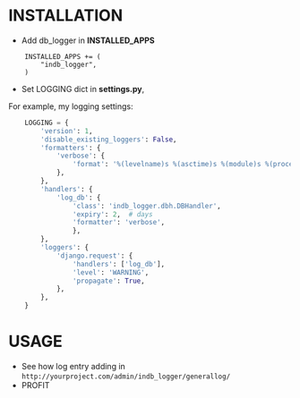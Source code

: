 # INSTALLATION

* Add db_logger in **INSTALLED_APPS**

```
    INSTALLED_APPS += (
        "indb_logger",
    )
```

* Set LOGGING dict in **settings.py**,

For example, my logging settings:

```python
    LOGGING = {
        'version': 1,
        'disable_existing_loggers': False,
        'formatters': {
            'verbose': {
                'format': '%(levelname)s %(asctime)s %(module)s %(process)d %(thread)d %(message)s'
            },
        },
        'handlers': {
            'log_db': {
                'class': 'indb_logger.dbh.DBHandler',
                'expiry': 2,  # days
                'formatter': 'verbose',
                },
        },
        'loggers': {
            'django.request': {
                'handlers': ['log_db'],
                'level': 'WARNING',
                'propagate': True,
            },
        },
    }
```

# USAGE

* See how log entry adding in
    `http://yourproject.com/admin/indb_logger/generallog/`
* PROFIT
